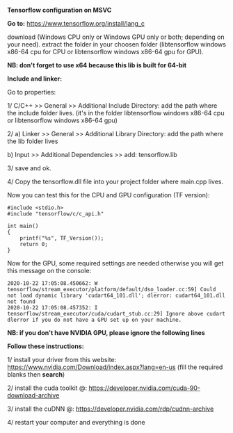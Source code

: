**Tensorflow configuration on MSVC**

**Go to:**
https://www.tensorflow.org/install/lang_c

download (Windows CPU only or Windows GPU only or both; depending on your need). extract the folder in your choosen folder (libtensorflow windows x86-64 cpu for CPU 
or libtensorflow windows x86-64 gpu for GPU).

**NB: don't forget to use x64 because this lib is built for 64-bit**

**Include and linker:**

Go to properties:

1/ C/C++ >> General >> Additional Include Directory: add the path where the include folder lives. (it's in the folder libtensorflow windows x86-64 cpu 
or libtensorflow windows x86-64 gpu)

2/ a) Linker >> General >> Additional Library Directory: add the path where the lib folder lives

   b) Input >> Additional Dependencies >> add: tensorflow.lib

3/ save and ok.

4/ Copy the tensorflow.dll file into your project folder where main.cpp lives.

Now you can test this for the CPU and GPU configuration (TF version):

```
#include <stdio.h>
#include "tensorflow/c/c_api.h"

int main()
{
	printf("%s", TF_Version());
	return 0;
}
```

Now for the GPU, some required settings are needed otherwise you will get this message on the console:
```
2020-10-22 17:05:08.450662: W tensorflow/stream_executor/platform/default/dso_loader.cc:59] Could not load dynamic library 'cudart64_101.dll'; dlerror: cudart64_101.dll not found
2020-10-22 17:05:08.457352: I tensorflow/stream_executor/cuda/cudart_stub.cc:29] Ignore above cudart dlerror if you do not have a GPU set up on your machine.
```

**NB: if you don't have NVIDIA GPU, please ignore the following lines**

**Follow these instructions:**

1/ install your driver from this website: https://www.nvidia.com/Download/index.aspx?lang=en-us (fill the required blanks then **search**)

2/ install the cuda toolkit @: https://developer.nvidia.com/cuda-90-download-archive 

3/ install the cuDNN @: https://developer.nvidia.com/rdp/cudnn-archive

4/ restart your computer and everything is done
